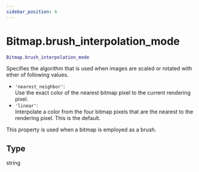 ```yaml
---
sidebar_position: 6
---
```


# Bitmap.brush_interpolation_mode
```lua
Bitmap.brush_interpolation_mode
```
Specifies the algorithm that is used when images are scaled or rotated with ether of following values.

- `'nearest_neighbor'`:<br/>
    Use the exact color of the nearest bitmap pixel to the current rendering pixel.
- `'linear'`:<br/>
    Interpolate a color from the four bitmap pixels that are the nearest to the rendering pixel. This is the default.

This property is used when a bitmap is employed as a brush.

## Type
string
